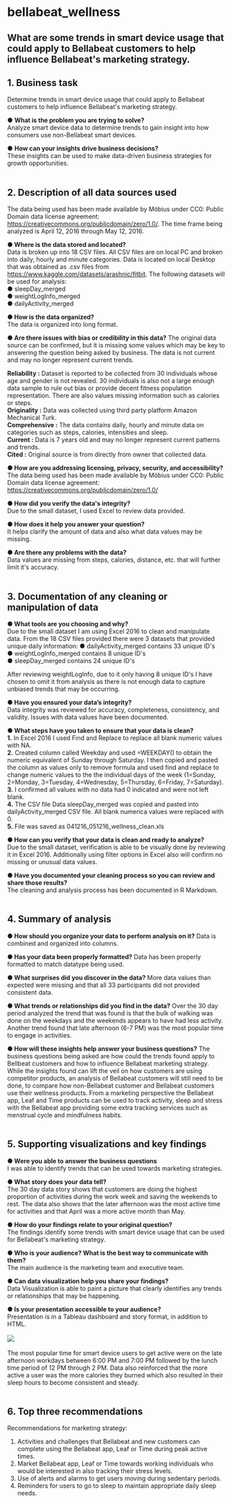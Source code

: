 # bellabeat_wellness

## What are some trends in smart device usage that could apply to Bellabeat customers to help influence Bellabeat's marketing strategy.


## **1. Business task** 
Determine trends in smart device usage that could apply to Bellabeat customers to help influence Bellabeat's marketing strategy.

● **What is the problem you are trying to solve?** <br/>
Analyze smart device data to determine trends to gain insight into how consumers use non-Bellabeat smart devices.

● **How can your insights drive business decisions?** <br/>
These insights can be used to make data-driven business strategies for growth opportunities.
<br/>
<br/>

## **2. Description of all data sources used** <br/>
The data being used has been made available by Möbius under CC0: Public Domain data license agreement: <https://creativecommons.org/publicdomain/zero/1.0/>. The time frame being analyzed is April 12, 2016 through May 12, 2016.

**● Where is the data stored and located?** <br/>
Data is broken up into 18 CSV files. All CSV files are on local PC and broken into daily, hourly and minute categories. Data is located on local Desktop that was obtained as .csv files from <https://www.kaggle.com/datasets/arashnic/fitbit>.
The following datasets will be used for analysis:<br/>
● sleepDay_merged<br/>
● weightLogInfo_merged<br/>
● dailyActivity_merged<br/>

**● How is the data organized?** <br/>
The data is organized into long format.

**● Are there issues with bias or credibility in this data?** 
The original data source can be confirmed, but it is missing some values which may be key to answering the question being asked by business. The data is not current and may no longer represent current trends.<br/>

**Reliability :** Dataset is reported to be collected from 30 individuals whose age and gender is not revealed. 30 individuals is also not a large enough data sample to rule out bias or provide decent fitness population representation. There are also values missing information such as calories or steps.<br/>
**Originality :** Data was collected using third party platform Amazon Mechanical Turk.<br/>
**Comprehensive :** The data contains daily, hourly and minute data on categories such as steps, calories, intensities and sleep.<br/>
**Current :** Data is 7 years old and may no longer represent current patterns and trends.<br/>
**Cited :** Original source is from directly from owner that collected data.<br/>

**● How are you addressing licensing, privacy, security, and accessibility?** <br/>
The data being used has been made available by Möbius under CC0: Public Domain data license agreement: <https://creativecommons.org/publicdomain/zero/1.0/> 

**● How did you verify the data's integrity?** <br/>
Due to the small dataset, I used Excel to review data provided.

**● How does it help you answer your question?** <br/>
It helps clarify the amount of data and also what data values may be missing.

**● Are there any problems with the data?** <br/>
Data values are missing from steps, calories, distance, etc. that will further limit it's accuracy.
<br/>
<br/>

## **3. Documentation of any cleaning or manipulation of data** 
**● What tools are you choosing and why?** <br/>
Due to the small dataset I am using Excel 2016 to clean and manipulate data. From the 18 CSV files provided there were 3 datasets that provided unique daily information:
● dailyActivity_merged contains 33 unique ID's <br/>
● weightLogInfo_merged contains 8 unique ID's <br/>
● sleepDay_merged contains 24 unique ID's <br/>

After reviewing weightLogInfo, due to it only having 8 unique ID's I have chosen to omit it from analysis as there is not enough data to capture unbiased trends that may be occurring.

**● Have you ensured your data’s integrity?** <br/>
Data integrity was reviewed for accuracy, completeness, consistency, and validity. Issues with data values have been documented.

**● What steps have you taken to ensure that your data is clean?** <br/>
**1.** In Excel 2016 I used Find and Replace to replace all blank numeric values with NA.<br/>
**2.** Created column called Weekday and used =WEEKDAY() to obtain the numeric equivalent of Sunday through Saturday. I then copied and pasted the column as values only to remove formula and used find and replace to change numeric values to the the individual days of the week (1=Sunday, 2=Monday, 3=Tuesday, 4=Wednesday, 5=Thursday, 6=Friday, 7=Saturday).<br/>
**3.** I confirmed all values with no data had 0 indicated and were not left blank.<br/>
**4.** The CSV file Data sleepDay_merged was copied and pasted into dailyActivity_merged CSV file. All blank numerica values were replaced with 0.<br/>
**5.** File was saved as 041216_051216_wellness_clean.xls

**● How can you verify that your data is clean and ready to analyze?** <br/>
Due to the small dataset, verification is able to be visually done by reviewing it in Excel 2016. Additionally using filter options in Excel also will confirm no missing or unusual data values.

**● Have you documented your cleaning process so you can review and share those results?** <br/>
The cleaning and analysis process has been documented in R Markdown.
<br/>
<br/>

## **4. Summary of analysis** 
**● How should you organize your data to perform analysis on it?** 
Data is combined and organized into columns.

**● Has your data been properly formatted?** 
Data has been properly formatted to match datatype being used.

**● What surprises did you discover in the data?** 
More data values than expected were missing and that all 33 participants did not provided consistent data.

**● What trends or relationships did you find in the data?** 
Over the 30 day period analyzed the trend that was found is that the bulk of walking was done on the weekdays and the weekends appears to have had less activity. Another trend found that late afternoon (6-7 PM) was the most popular time to engage in activities.

**● How will these insights help answer your business questions?**
The business questions being asked are how could the trends found apply to Bellbeat customers and how to influence Bellabeat marketing strategy. While the insights found can lift the veil on how customers are using competitor products, an analysis of Bellabeat customers will still need to be done, to compare how non-Bellabeat customer and Bellabeat customers use their wellness products. From a marketing perspective the Bellabeat app, Leaf and Time products can be used to track activity, sleep and stress with the Bellabeat app providing some extra tracking services such as menstrual cycle and mindfulness habits.
<br/>
<br/>

## **5. Supporting visualizations and key findings** 
**● Were you able to answer the business questions** <br/>
I was able to identify trends that can be used towards marketing strategies.

**● What story does your data tell?** <br/>
The 30 day data story shows that customers are doing the highest proportion of activities during the work week and saving the weekends to rest. The data also shows that the later afternoon was the most active time for activities and that April was a more active month than May.

**● How do your findings relate to your original question?** <br/>
The findings identify some trends with smart device usage that can be used for Bellabeat's marketing strategy.

**● Who is your audience? What is the best way to communicate with them?** <br/>
The main audience is the marketing team and executive team.

**● Can data visualization help you share your findings?** <br/>
Data Visualization is able to paint a picture that clearly identifies any trends or relationships that may be happening.

**● Is your presentation accessible to your audience?** <br/>
Presentation is in a Tableau dashboard and story format, in addition to HTML.
<br/>
<br/>
![](https://github.com/jmcs50/bellabeat_wellness/blob/main/Dashboard.png)
<br/>
<br/>
The most popular time for smart device users to get active were on the late afternoon workdays between 6:00 PM and 7:00 PM followed by the lunch time period of 12 PM through 2 PM. Data also reinforced that the more active a user was the more calories they burned which also resulted in their sleep hours to become consistent and steady.
<br/>
<br/>

## **6. Top three recommendations** 
Recommendations for marketing strategy:<br/>
1. Activities and challenges that Bellabeat and new customers can complete using the Bellabeat app, Leaf or Time during peak active times.<br/>
2. Market Bellabeat app, Leaf or Time towards working individuals who would be interested in also tracking their stress levels.<br/>
3. Use of alerts and alarms to get users moving during sedentary periods.<br/>
4. Reminders for users to go to sleep to maintain appropriate daily sleep needs.<br/>
